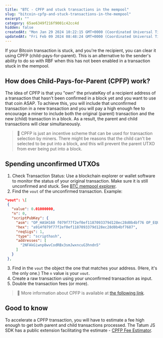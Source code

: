 ```yaml
---
title: "BTC - CPFP and stuck transactions in the mempool"
slug: "bitcoin-cpfp-and-stuck-transactions-in-the-mempool"
excerpt: ""
category: 65ae6349f216f9001c42cc4d
hidden: false
createdAt: "Mon Jan 29 2024 10:22:15 GMT+0000 (Coordinated Universal Time)"
updatedAt: "Fri Feb 09 2024 08:48:24 GMT+0000 (Coordinated Universal Time)"
---
```

If your Bitcoin transaction is stuck, and you're the recipient, you can clear it using CPFP (child-pays-for-parent). This is an alternative to the sender's ability to do so with RBF when this has not been enabled in a transaction stuck in the mempool.

## How does Child-Pays-for-Parent (CPFP) work?

The idea of CPFP is that you "own" the privateKey of a recipient address of a transaction that hasn't been confirmed in a block yet and you want to use that coin ASAP. To achieve this, you will include that unconfirmed transaction in a new transaction and you will pay a high enough fee to encourage a miner to include both the original (parent) transaction and the new (child) transaction in a block. As a result, the parent and child transactions will clear simultaneously.

> 📘 CPFP is just an incentive scheme that can be used for transaction selection by miners. There might be reasons that the child can't be selected to be put into a block, and this will prevent the parent UTXO from ever being put into a block.

## Spending unconfirmed UTXOs

1. Check Transaction Status: Use a blockchain explorer or wallet software to monitor the status of your original transaction. Make sure it is still unconfirmed and stuck. See [BTC mempool explorer](https://mempool.space/).
2. Find the `vout` of the unconfirmed transaction. Example:

```json JSON
"vout": \[  
 {  
   "value": 0.01000000,  
   "n": 0,  
   "scriptPubKey": {  
     "asm": "OP_HASH160 f079f77f2ef0ef1187093379d128ec28d0b4bf76 OP_EQUAL",  
     "hex": "a914f079f77f2ef0ef1187093379d128ec28d0b4bf7687",  
     "reqSigs": 1,  
     "type": "scripthash",  
     "addresses": [  
       "2NFAkGiwnp8wvCodRBx3smJwxncuG3hndn5"  
     ]  
   }  
 },
```

3. Find in the `vout` the object the one that matches your address. (Here, it's the only one.) The `n` value is your `vout`.
4. Create a raw transaction using your unconfirmed transaction as input.
5. Double the transaction fees (or more).

> 📘 More information about CPFP is available at [the following link](https://github.com/BlockchainCommons/Learning-Bitcoin-from-the-Command-Line/blob/master/05_3_Funding_a_Transaction_with_CPFP.md).

## Good to know

To accelerate a CPFP transaction, you will have to estimate a fee high enough to get both parent and child transactions processed. The Tatum JS SDK has a public extension facilitating the estimate - [CPFP Fee Estimator](https://www.npmjs.com/package/@tatumio/cpfp-fee-estimator).
